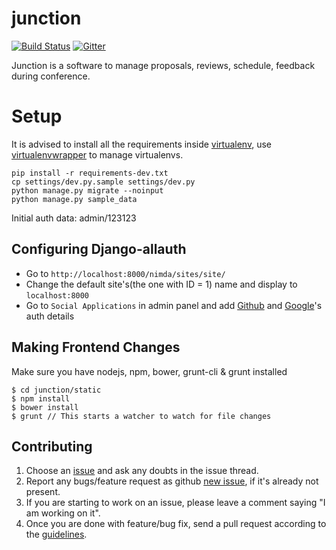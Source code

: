 junction
========

[![Build Status](https://travis-ci.org/pythonindia/junction.svg)](https://travis-ci.org/pythonindia/junction) [![Gitter](https://badges.gitter.im/Join%20Chat.svg)](https://gitter.im/pythonindia/junction?utm_source=badge&utm_medium=badge&utm_campaign=pr-badge&utm_content=badge)
<!-- fix to mkdocs display these badges correctly -->
<style>
div.col-md-9 img {display: inline-block; padding: 0; border: none; border-radius: 0; margin: 0;}
</style>

Junction is a software to manage proposals, reviews, schedule, feedback during conference.

Setup
=====

It is advised to install all the requirements inside [virtualenv], use [virtualenvwrapper] to manage virtualenvs.

[virtualenv]: https://virtualenv.pypa.io/en/latest/
[virtualenvwrapper]: https://virtualenvwrapper.readthedocs.org/en/latest/

```
pip install -r requirements-dev.txt
cp settings/dev.py.sample settings/dev.py
python manage.py migrate --noinput
python manage.py sample_data
```

Initial auth data: admin/123123

Configuring Django-allauth
---------------------------

 - Go to `http://localhost:8000/nimda/sites/site/` 
 - Change the default site's(the one with ID = 1) name and display to `localhost:8000`
 - Go to `Social Applications` in admin panel and add [Github](http://django-allauth.readthedocs.org/en/latest/providers.html#github) and [Google](http://django-allauth.readthedocs.org/en/latest/providers.html#google)'s auth details

Making Frontend Changes
---------------------------
Make sure you have nodejs, npm, bower, grunt-cli & grunt installed

```
$ cd junction/static
$ npm install
$ bower install
$ grunt // This starts a watcher to watch for file changes
```


Contributing
------------

1. Choose an [issue][issue-list] and ask any doubts in the issue thread.
2. Report any bugs/feature request as github [new issue][new-issue], if it's already not present.
3. If you are starting to work on an issue, please leave a comment saying "I am working on it".
4. Once you are done with feature/bug fix, send a pull request according to the [guidelines]. 

[issue-list]: https://github.com/pythonindia/junction/issues/
[new-issue]: https://github.com/pythonindia/junction/issues/new
[guidelines]: https://github.com/pythonindia/junction/blob/master/CONTRIBUTING.md
